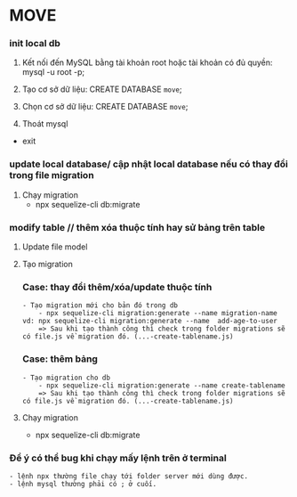 # MOVE

### init local db

1. Kết nối đến MySQL bằng tài khoản root hoặc tài khoản có đủ quyền:
   mysql -u root -p;

2. Tạo cơ sở dữ liệu:
   CREATE DATABASE `move`;

3. Chọn cơ sở dữ liệu:
   CREATE DATABASE `move`;

4. Thoát mysql

- exit

### update local database/ cập nhật local database nếu có thay đổi trong file migration

1.  Chạy migration
    - npx sequelize-cli db:migrate

### modify table // thêm xóa thuộc tính hay sử bảng trên table

1.  Update file model
2.  Tạo migration

    ### Case: thay đổi thêm/xóa/update thuộc tính

        - Tạo migration mới cho bản đó trong db
            - npx sequelize-cli migration:generate --name migration-name
        vd: npx sequelize-cli migration:generate --name  add-age-to-user
            => Sau khi tạo thành công thì check trong folder migrations sẽ có file.js về migration đó. (...-create-tablename.js)

    ### Case: thêm bảng

        - Tạo migration cho db
            - npx sequelize-cli migration:generate --name create-tablename
            => Sau khi tạo thành công thì check trong folder migrations sẽ có file.js về migration đó. (...-create-tablename.js)

3.  Chạy migration
    - npx sequelize-cli db:migrate

### Để ý có thể bug khi chạy mấy lệnh trên ở terminal

    - lệnh npx thường file chạy tới folder server mới dùng được.
    - lệnh mysql thường phải có ; ở cuối.
